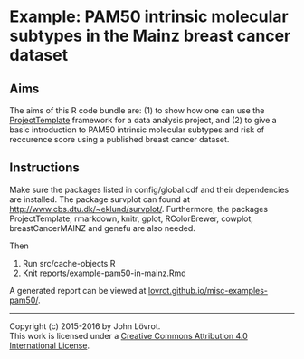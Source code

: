 Example: PAM50 intrinsic molecular subtypes in the Mainz breast cancer dataset
==============================================================================

Aims
----

The aims of this R code bundle are: (1) to show how one can use the [ProjectTemplate](http://projecttemplate.net/) framework for a data analysis project, and (2) to give a basic introduction to PAM50 intrinsic molecular subtypes and risk of reccurence score using a published breast cancer dataset.

Instructions
------------

Make sure the packages listed in config/global.cdf and their dependencies are installed. The package survplot can found at http://www.cbs.dtu.dk/~eklund/survplot/. Furthermore, the packages ProjectTemplate, rmarkdown, knitr, gplot, RColorBrewer, cowplot, breastCancerMAINZ and genefu are also needed.

Then

1. Run src/cache-objects.R
2. Knit reports/example-pam50-in-mainz.Rmd

A generated report can be viewed at [lovrot.github.io/misc-examples-pam50/](http://lovrot.github.io/misc-examples-pam50/).

- - -

Copyright (c) 2015-2016 by John Lövrot.  
This work is licensed under a [Creative Commons Attribution 4.0 International License](http://creativecommons.org/licenses/by/4.0/).
